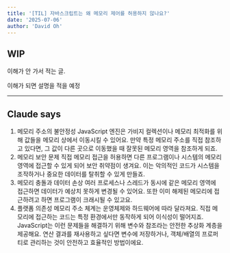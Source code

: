 ```yaml
---
title: '[TIL] 자바스크립트는 왜 메모리 제어를 허용하지 않나요?'
date: '2025-07-06'
author: 'David Oh'
---
```


## WIP

이해가 안 가서 적는 글.

이해가 되면 설명을 적을 예정

---

## Claude says

1. 메모리 주소의 불안정성
   JavaScript 엔진은 가비지 컬렉션이나 메모리 최적화를 위해 값들을 메모리 상에서 이동시킬 수 있어요. 만약 특정 메모리 주소를 직접 참조하고 있다면, 그 값이 다른 곳으로 이동했을 때 잘못된 메모리 영역을 참조하게 되죠.
2. 메모리 보안 문제
   직접 메모리 접근을 허용하면 다른 프로그램이나 시스템의 메모리 영역에 접근할 수 있게 되어 보안 취약점이 생겨요. 이는 악의적인 코드가 시스템을 조작하거나 중요한 데이터를 탈취할 수 있게 만들죠.
3. 메모리 충돌과 데이터 손상
   여러 프로세스나 스레드가 동시에 같은 메모리 영역에 접근하면 데이터가 예상치 못하게 변경될 수 있어요. 또한 이미 해제된 메모리에 접근하려고 하면 프로그램이 크래시될 수 있고요.
4. 플랫폼 의존성
   메모리 주소 체계는 운영체제와 하드웨어에 따라 달라져요. 직접 메모리에 접근하는 코드는 특정 환경에서만 동작하게 되어 이식성이 떨어지죠.
   JavaScript는 이런 문제들을 해결하기 위해 변수와 참조라는 안전한 추상화 계층을 제공해요. 연산 결과를 재사용하고 싶다면 변수에 저장하거나, 객체/배열의 프로퍼티로 관리하는 것이 안전하고 효율적인 방법이에요.

